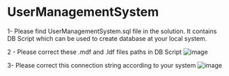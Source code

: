 # UserManagementSystem

1- Please find UserManagementSystem.sql file in the solution. It contains DB Script which can be used to create database at your local system.

2 - Please correct these .mdf and .ldf files paths in DB Script
![image](https://github.com/masharraza/UserManagement/assets/72762627/d1409247-df93-4a1b-93fc-12e5287f59aa)

3- Please correct this connection string according to your system
![image](https://github.com/masharraza/UserManagement/assets/72762627/05834ece-afe9-4b39-91d3-d7a50e0f8dac)


